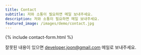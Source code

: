 ```yaml
---
title: Contact
subtitle: 저와 소통이 필요하면 메일 보내주세요.
description: 저와 소통이 필요하면 메일 보내주세요.
featured_image: /images/demo/contact.jpg
---
```


{% include contact-form.html %}

잘못된 내용이 있으면 developer.joon@gmail.com 메일로 보내주세요.